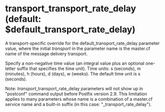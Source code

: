 # transport_transport_rate_delay (default: $default_transport_rate_delay)
 A transport-specific override for the default\_transport\_rate\_delay
parameter value, where the initial *transport* in the parameter
name is the master.cf name of the message delivery transport. 


 Specify a non-negative time value (an integral value plus an optional
one-letter suffix that specifies the time unit). Time units: s
(seconds), m (minutes), h (hours), d (days), w (weeks).
The default time unit is s (seconds). 


 Note: *transport*\_transport\_rate\_delay parameters will
not show up in "postconf" command output before Postfix version
2.9. This limitation applies to many parameters whose name is a
combination of a master.cf service name and a built-in suffix (in
this case: "\_transport\_rate\_delay"). 


